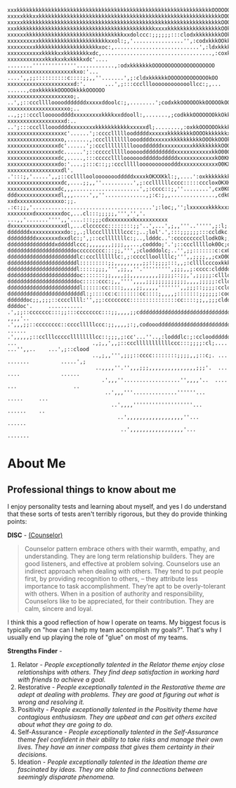 ```ascii
xxxkkkkkkkkkkkkkkkkkkkkkkkkkkkkkkkkkkkkkkkkkkkkkkkkkkkkkkkkkkkkkkOOOOOOOOOOOOOOOOOOOOOOOOOOOOOOOOOOO
xxxxxkkkxxkkkkkkkkkkkkkkkkkkkkkkkkkkkkkkkkkkkkkkkkkkkkkkkkkkkkkkkkkkOOOkOOOOOOOOOOOOOOOOOOOOOOOOOOOO
xxxxxkkkkkkkkkkkkkkkkkkkkkkkkkkkkkkkkkkkkkkkkkkkkkkkkkkkkkkkkkkkkkkkOOOOOOOOOOOOOOOOOOOOOOOOOOOOOOOO
xxxkkkkkkkkkkkkkkkkkkkkkkkkkkkkkkkkkkkkkkkkkkkkxxxxkkkkkkkkkkkkkkkkkOOkkOOOOOOOOOOOOOOOOOOOOOOOOOOOO
xxxxxxkkkkkkkkkkkkkkkkkkkkkkkkkkkkkkkxxdolccc:;;;;;;:::clodxkkkkkkkkOOkkOOOOOOOOOOOOOOOOOOOOOOOOOOOO
xxxxxxxxxxkkkkkkkkkkkkkkkkkkkkkkxxol:;,'................'',:codxkkkOOkkkOOOOOOOOOOOOOOOOOOOOOOOOOOOO
xxxxxxxxxkkkkkkkkkkkkkkkkkkkkxoc:,...........................',:ldxkkkkkkkkkOOOOOOOOOOOOOOOOOOOOOOOO
xxxxxxxxxxxkkkkkxxkkkkkkkkxdc,...................................,:coxkkkkOkkkOOOOOOOOOOOOOOOOOOOOOO
xxxxxxxxxxxxkkxkxxkxkkkkxdc'....  ........''''''''''''''............,:odxkkkkkkkOOOOOOOOOOOOOOOOOOOO
xxxxxxxxxxxxxxxxxxxxxkxo:'...    ....',,;;::::::::::c::::;;,,''.......',;:cldxkkkkkkOOOOOOOOOOOOOkOO
xxxxxxxxxxxxxxxxxxxxxd:'.      ...',;:::cccllloooooooooooollcc:;,... ......,coxkkkkkkOOOOOkkkkOOOOOO
xxxxxxxxxxxxxxxxxxxxo;.      ..',;::ccclllloooodddddddxxxxxddoolc:;,........';codxkkOOOOOOkkOOOOOkOO
xxxxxxxxxxxxxxxxxxxo;..    ..,;;::ccclloooooddddxxxxxxxxxkkkkxxddooll:,.......,;codkkkOOOOOOOkkOkkkO
xxxxxxxxxxxxxxxxxxd:..   ..';:::cccllloooddddxxxxxxxxkkkkkkkkkkkxxxxxdl;........,:oxkkOOOOOOkkkkkkkk
xxxxxxxxxxxxxxxxxxc'......';:ccccllllloodddddxxxxxxkkkkkkkkOOOOkkkkkkkxl;........,:oxkkkkkkkkkkkkkkk
xxxxxxxxxxxxxxxxxo,.......,:ccclllllllloooddddxxxxxxkkkkkkkkkkOOOkkOOOkdc;.......':oxkkkkkkkkkkkkkkk
xxxxxxxxxxxxxxxxdc'......';:cccllllllllloooddddddxxxxxxxxxxkkkkkkkkkOOOkdc;.......;lxkkkkkkkkkkkkkkk
xxxxxxxxxxxxxxxxdc......';::cccccllllloooooddddddddddxxxxxxxxxxxxkkO000Oko:'......,lxkkkkkkkkkkkkkkk
xxxxxxxxxxxxxxxxdc,.....,:::ccccclllloooooodddddodddddxxxxxxxxxxxxkO0KKKOd:,......,cdkkkkkkkkkkkkkkk
xxxxxxxxxxxxxxxxdo:'....;:::c::;;:cccllllloooooooooodddxxxxxxxxxxxxO0KXXOo:;,.....;oxkkkkkkkkkkkkkkk
xxxxxxxxxxxxxxxxxdl'. .':::;,'.....',,;::cclllloolooooooodddddxxxxkOKXXKkl:;,....':oxkkkkkkkkkkkkkkk
xxxxxxxxxxxxxxxxxdc,....;;,,''..........',;:ccllllllcccc:::::cccloxOKXK0koc;'...',cdxkkkkkkkkkkkkkkk
xxxxxxxxxxxxxxxxdc,,,.....................',;:cccc::;,''........',cx0K00Oxo:,'',;:oxkkkkkkkkkkkxxkkk
dddxxxxxxxxxxxxxdl,,,.....',,''.............,;:c:;,,..............,cdkOO0Oo:,,,;:oxxxkxkkkkkxxxxxxxx
xxdxxxxxxxxxxxxxxo:;;. .:c:;;,'......................................';:loc;,'';lxxxxxxkkkkxxxxxxxxx
xxxxxxxxdxxxxxxxxdoc,...cl:::;;;;;,''','','.     ...,,'.......'''',,'....:::;;;cdxxxxxxxxkxxxxxxxxxx
dxxxxxxxxxxxxxxxxxdl,...clcccccc::::::::;;'..',...',;,,'''..''''',;:l;..cxl;:c:,:dxxxxxxxxxxxxxxxxxx
dddddddxxxxxxxxxxxdo:;,.;llccclllllllccc:;..;lol'.',:::;;;;;;:::ccldkc.:kOo:cll;:dxxxxxxxxxxxxxxxxxx
dddddddddxxxxxxxdxxdlc:;',;::cclllllllc:;..,ldddc..':cccccccccllodkOk;,dOkl;;loloxxxxxxxxxxxxxxxxxxx
dddddddddddddddxdddddlccc;,,,,,,,;;;;,,...,codddo;'.';::ccclllllok0Oc;oOOko,,codxxxxxxxxxxxxxxxxxxxx
dddddddddddddddddddddoccccccccc:::;;,''',;clodddolc;..'',;;:::::::c:cxOOOxoc:lxxxxxxxxxxxxxxxxxxxxxx
ddddddddddddddddddddddlc:ccclllllllc:,;:cccclloollllc;''',,;;;;,,;cxO0OOkdooodxxxxxxxxxxxxxxxxxxxxxx
ddddddddddddddddddddddl:::::::::;;,,,,,,,,,;;::;;;;:::,,;:cllllcccoxkkkkxddddxxxxxxxxxxxxxxxxxxxxxxx
ddddddddddddddddddddddl:::::;;;,''',;;,,''.''''''''',;;;,,;:cccc:cldddddddkxxxxxxxxxxxxxxxxxxxxxxxxx
ddddddddddddddddddddddoc:::::::;;,,,,;;,,,,,,,,,;;;;;::;;,',;;;;;:cllloooodxxxxxxxxxxxxxxxxxxxxxxxxx
ddddddddddddddddddddddoc:::::ccc:;,,'''',,,,;;;;;;;;;;;;;,,,,;;;;;:cllodddxxxxxxxxxxxxxxxxxxxxxxxxxx
dddddddddddddddddddddddl::::::cc::::;,,,,;;,,,,,''''''',,;;;::;;;;:cclodxxxxxxxxxxxxxxxxxxxxxxxxxxxx
ddddddddddddddddddddddddl:;::::cc:c:::::::cc::::;,,,,;:::::::;;;;;;:coddddddxxxxxxxxxxxdddxxxxxxxxxx
ddddddoc;;,;;;::ccccllll:'',;;:cccccccc:::::::::::::::cc::::;;,,;;;clddddddddxxxxxxxxddddddddddddddd
ddddoc'.     ...........  .',;;::ccccccc:::;;:::cccccccc:::;;,,,,;;cdddddddddddddddddddddddddddddddd
,,,,'..                   .',,,;;::cccccccc::cccclllllccc:;;,,,,;:;,codooodddddddddddddddddddddddddd
......                    .',,,,,;::cclllcccccllllllllcc::;;;,;:cc'...''..,:lodddlc:;:cclooddddddddd
...                        .,;,,',,;::ccclllllllllllccc:::;;;;:cl;....    ...'',,..    ...',;::clood
                           ..,;,,''',;;;::cccc::::::::;;;;,,;::c;. ...     .......          .....',;
                            ..,,,,''.'',,,;;;,,,,,,,,,,,,,,,;;;'.  ...       ....             ......
                              .',,,''..................'',,,,'..  ....       ...                  ..
                               ..',,,'''..............''''''...   .....     ...
                                 ..',,,,'''''''''''''''''''...    ......    ..
                                   ..',,,,,,,,,,,,,,,,,,''...     ......
                                    ..',,,,,,,,,,,,,,,,,'...      .......
```
# About Me
## Professional things to know about me

I enjoy personality tests and learning about myself, and yes I do understand that these sorts of tests aren't terribly rigorous, but they do provide thinking points:


**DISC** - [(Counselor)](https://www.discprofiles4u.com/blog/2012/disc-classic-profile-counselor-pattern-8-of-16/)
> Counselor pattern embrace others with their warmth, empathy, and understanding. They are long term relationship builders.  They are good listeners, and effective at problem solving. Counselors use an indirect approach when dealing with others.  They tend to put people first, by providing recognition to others, – they attribute less importance to task accomplishment.  They’re apt to be overly-tolerant with others. When in a position of authority and responsibility, Counselors like to be appreciated, for their contribution. They are calm, sincere and loyal.

I think this a good reflection of how I operate on teams. My biggest focus is typically on "how can I help my team accomplish my goals?". That's why I usually end up playing the role of "glue" on most of my teams. 


**Strengths Finder** -
  1. Relator - _People exceptionally talented in the Relator theme enjoy close relationships with others. They find deep satisfaction in working hard with friends to achieve a goal._
  2. Restorative -  _People exceptionally talented in the Restorative theme are adept at dealing with problems. They are good at figuring out what is wrong and resolving it._
  3. Positivity - _People exceptionally talented in the Positivity theme have contagious enthusiasm. They are upbeat and can get others excited about what they are going to do._
  4. Self-Assurance - _People exceptionally talented in the Self-Assurance theme feel confident in their ability to take risks and manage their own lives. They have an inner compass that gives them certainty in their decisions._
  5. Ideation - _People exceptionally talented in the Ideation theme are fascinated by ideas. They are able to find connections between seemingly disparate phenomena._

